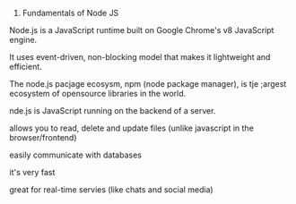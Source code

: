 1. Fundamentals of Node JS

Node.js is a JavaScript runtime built on Google Chrome's v8 JavaScript engine.

It uses event-driven, non-blocking model that makes it lightweight and efficient.

The node.js pacjage ecosysm, npm (node package manager), is tje ;argest ecosystem of opensource libraries in the world.

nde.js is JavaScript running on the backend of a server.

allows you to read, delete and update files (unlike javascript in the browser/frontend)

easily communicate with databases

it's very fast

great for real-time servies (like chats and social media)